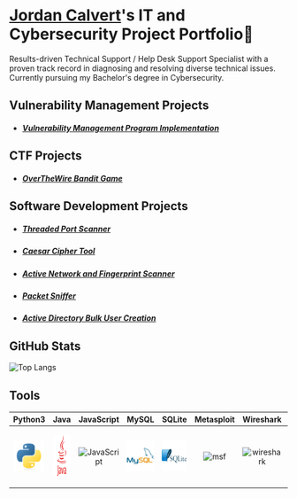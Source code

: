 <h1><a href="https://www.linkedin.com/in/awl4114awl/">Jordan Calvert</a>'s </a>IT and Cybersecurity Project Portfolio🔐</h1>
Results-driven Technical Support / Help Desk Support Specialist with a proven track record in diagnosing and resolving diverse technical issues. Currently pursuing my Bachelor's degree in Cybersecurity.
<br />

<h2>Vulnerability Management Projects</h2>

  - ##### [Vulnerability Management Program Implementation](https://github.com/awl4114awl/vulnerability-management-program)

<h2>CTF Projects</h2> 

  - ##### [OverTheWire Bandit Game](https://github.com/awl4114awl/bandit-wargame-solutions)

<h2>Software Development Projects</h2> 

  - ##### [Threaded Port Scanner](https://github.com/awl4114awl/Threaded-Port-Scanner)
  - ##### [Caesar Cipher Tool](https://github.com/awl4114awl/Caesar-Cipher-Tool)
  - ##### [Active Network and Fingerprint Scanner](https://github.com/awl4114awl/Active-Network-and-Fingerprint-Scanner)
  - ##### [Packet Sniffer](https://github.com/awl4114awl/Packet-Sniffer)
  - ##### [Active Directory Bulk User Creation](https://github.com/awl4114awl/AD_PS)

<h2>GitHub Stats</h2>

![Top Langs](https://github-readme-stats.vercel.app/api/top-langs?username=awl4114awl&langs_count=4&layout=compact&theme=react&bg_color=1F222E&title_color=68C3D4&icon_color=F8D866&border_color=1F222E&hide=JavaScript,CSS,Java,HTML,c%2B%2B,Ren'Py")
 
<h2>Tools</h2>

| Python3 | Java | JavaScript | MySQL | SQLite | Metasploit | Wireshark | Burpsuite | Netcat | Nmap |
|---------|------|------------|-------|--------|------------|-----------|-----------|--------|------|
| <p align="center"><img src="https://github.com/devicons/devicon/blob/master/icons/python/python-original.svg" title="Python" alt="Python" width="55" height="55"/> | <p align="center"><img src="https://github.com/devicons/devicon/blob/master/icons/java/java-plain-wordmark.svg" alt="Java" width="75" height="75"/> | <p align="center"><img src="https://github.com/canaleal/devicon/blob/new-icon-kali-linux/icons/javascript/javascript-original.svg" title="JavaScript" alt="JavaScript" width="55" height="55"/> | <img src="https://github.com/devicons/devicon/blob/master/icons/mysql/mysql-original-wordmark.svg" title="MySQL" alt="MySQL" width="55" height="55"/> | <img src="https://github.com/devicons/devicon/blob/master/icons/sqlite/sqlite-original-wordmark.svg" title="SQLite" alt="SQLite" width="55" height="55"/> | <p align="center"><img src="https://asset.brandfetch.io/idFlREP4Jj/idsR5UInMm.png?updated=1712244345166" alt="msf" width="55" height="55" /> | <p align="center"><img src="https://www.kali.org/tools/wireshark/images/wireshark-logo.svg" alt="wireshark" width="55" height="55" /> | <p align="center"><img src="https://www.kali.org/tools/burpsuite/images/burpsuite-logo.svg" alt="burp" width="55" height="55" /> | <p align="center"><img src="https://www.kali.org/tools/netcat/images/netcat-logo.svg" alt="netcat" width="55" height="55" /> | <p align="center"><img src="https://nmap.org/images/sitelogo-nmap.svg" alt="nmap" width="55" height="55" /> |

